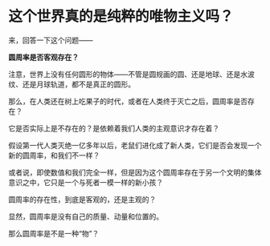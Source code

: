 # 这个世界真的是纯粹的唯物主义吗？

来，回答一下这个问题——

**圆周率是否客观存在？**

注意，世界上没有任何圆形的物体——不管是圆规画的圆、还是地球、还是水波纹、还是月球轨道，都不是真正的圆形。

那么，在人类还在树上吃果子的时代，或者在人类终于灭亡之后，圆周率是否存在？

它是否实际上是不存在的？是依赖着我们人类的主观意识才存在着？

假设第一代人类灭绝一亿多年以后，老鼠们进化成了新人类，它们是否会发现一个新的圆周率，和我们不一样？

或者说，即使数值和我们完全一样，但是因为这个圆周率存在于另一个文明的集体意识之中，它只是一个与死者一模一样的新小孩？

圆周率的存在性，到底是客观的，还是主观的？

显然，圆周率是没有自己的质量、动量和位置的。

那么圆周率是不是一种“物”？



